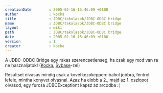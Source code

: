 ```yaml
---
creationDate        : 2005-02-16 15:46:09 +0100 
author              : kocka 
title               : JDBC/takolasok/JDBC-ODBC bridge 
name                : JDBC/takolasok/JDBC-ODBC bridge 
layout              : wiki 
path                : JDBC/takolasok/JDBC-ODBC bridge 
date                : 2005-02-16 15:46:09 +0100 
version             : 1 
creator             : kocka 
---
```

A JDBC-ODBC Bridge egy rakas szerencsetlenseg, ha csak egy mod van ra ne hasznaljatok! ([Kocka](../../kocka.html), [Sybase](../../Sybase.html)-zel)

Resultset olvasas mindig csak a kovetkezokeppen: balrol jobbra, fentrol lefele, mintha konyvet olvasnal. Azaz ha elobb a 2., majd az 1. oszlopot olvasod, egy furcsa JDBCExceptiont kapsz az arcodba :(
